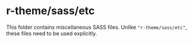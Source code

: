# r-theme/sass/etc

This folder contains miscellaneous SASS files. Unlike `"r-theme/sass/etc"`, these files
need to be used explicitly.
